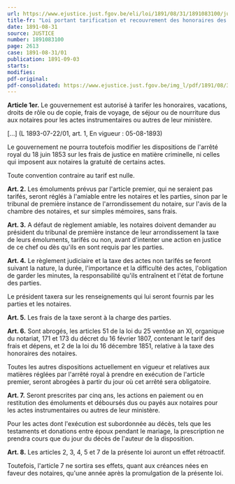 ```yaml
---
url: https://www.ejustice.just.fgov.be/eli/loi/1891/08/31/1891083100/justel
title-fr: "Loi portant tarification et recouvrement des honoraires des notaires Voir modification(s)"
date: 1891-08-31
source: JUSTICE
number: 1891083100
page: 2613
case: 1891-08-31/01
publication: 1891-09-03
starts:
modifies:
pdf-original:
pdf-consolidated: https://www.ejustice.just.fgov.be/img_l/pdf/1891/08/31/1891083100_F.pdf
---
```


**Article 1er.** Le gouvernement est autorisé à tarifer les honoraires, vacations, droits de rôle ou de copie, frais de voyage, de séjour ou de nourriture dus aux notaires pour les actes instrumentaires ou autres de leur ministère.

[...] (L 1893-07-22/01, art. 1, En vigueur :  05-08-1893)

Le gouvernement ne pourra toutefois modifier les dispositions de l'arrêté royal du 18 juin 1853 sur les frais de justice en matière criminelle, ni celles qui imposent aux notaires la gratuité de certains actes.

Toute convention contraire au tarif est nulle.

**Art. 2.** Les émoluments prévus par l'article premier, qui ne seraient pas tarifés, seront réglés à l'amiable entre les notaires et les parties, sinon par le tribunal de première instance de l'arrondissement du notaire, sur l'avis de la chambre des notaires, et sur simples mémoires, sans frais.

**Art. 3.** A défaut de règlement amiable, les notaires doivent demander au président du tribunal de première instance de leur arrondissement la taxe de leurs émoluments, tarifés ou non, avant d'intenter une action en justice de ce chef ou dès qu'ils en sont requis par les parties.

**Art. 4.** Le règlement judiciaire et la taxe des actes non tarifés se feront suivant la nature, la durée, l'importance et la difficulté des actes, l'obligation de garder les minutes, la responsabilité qu'ils entraînent et l'état de fortune des parties.

Le président taxera sur les renseignements qui lui seront fournis par les parties et les notaires.

**Art. 5.** Les frais de la taxe seront à la charge des parties.

**Art. 6.** Sont abrogés, les articles 51 de la loi du 25 ventôse an XI, organique du notariat, 171 et 173 du décret du 16 février 1807, contenant le tarif des frais et dépens, et 2 de la loi du 16 décembre 1851, relative à la taxe des honoraires des notaires.

Toutes les autres dispositions actuellement en vigueur et relatives aux matières réglées par l'arrêté royal à prendre en exécution de l'article premier, seront abrogées à partir du jour où cet arrêté sera obligatoire.

**Art. 7.** Seront prescrites par cinq ans, les actions en paiement ou en restitution des émoluments et déboursés dus ou payés aux notaires pour les actes instrumentaires ou autres de leur ministère.

Pour les actes dont l'exécution est subordonnée au décès, tels que les testaments et donations entre époux pendant le mariage, la prescription ne prendra cours que du jour du décès de l'auteur de la disposition.

**Art. 8.** Les articles 2, 3, 4, 5 et 7 de la présente loi auront un effet rétroactif.

Toutefois, l'article 7 ne sortira ses effets, quant aux créances nées en faveur des notaires, qu'une année après la promulgation de la présente loi.


